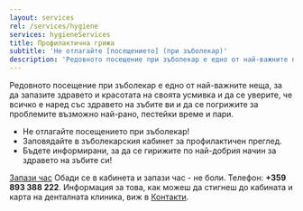 ```yaml
---
layout: services
rel: /services/hygiene
services: hygieneServices
title: Профилактична грижа
subtitle: 'Не отлагайте [посещението] (при зъболекар)'
description: 'Редовното посещение при зъболекар е едно от най-важните неща, за да запазите здравето и красотата на своята усмивка'
---
```

Редовното посещение при зъболекар е едно от най-важните неща, за да запазите здравето и красотата на своята усмивка и да се уверите, че всичко е наред със здравето на зъбите ви и да се погрижите за проблемите възможно най-рано, пестейки време и пари.

-   Не отлагайте посещението при зъболекар!
-   Заповядайте в зъболекарския кабинет за профилактичен преглед.
-   Бъдете информирани, за да се гирижите по най-добрия начин за здравето на зъбите си!

[Запази час](зъболекарски-кабинет.html) Обади се в кабинета и запази час - не боли. Телефон: **+359 893 388 222**. Информация за това, как можеш да стигнеш до кабината и карта на денталната клиника, виж в [Контакти](../зъболекарски-кабинет.html).